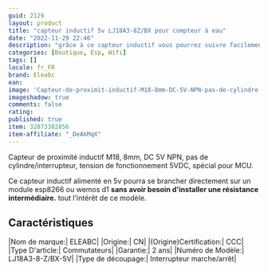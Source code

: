 ```yaml
---
guid: 2129
layout: product  
title: "capteur inductif 5v LJ18A3-8Z/BX pour compteur à eau"
date: "2022-11-29 22:46"
description: "grâce à ce capteur inductif vous pourrez suivre facilement vos consommations d'eau sur votre assistant domotique préféré"
categories: [Boutique, Esp, Wifi]
tags: []
locale: fr_FR
brand: Eleabc
ean: 
image: 'Capteur-de-proximit-inductif-M18-8mm-DC-5V-NPN-pas-de-cylindre-interrupteur-tension-de-fonctionnement.jpg'
imageshadow: true
comments: false
rating:  
published: true
item: 32873382856
item-affiliate: "_DeAkMqX"
---
```


Capteur de proximité inductif M18, 8mm, DC 5V NPN, pas de cylindre/interrupteur, tension de fonctionnement 5VDC, spécial pour MCU.

Ce capteur inductif alimenté en 5v pourra se brancher directement sur un module esp8266 ou wemos d1 **sans avoir besoin d'installer une résistance intermédiaire.** tout l'intérêt de ce modèle.

## Caractéristiques

|Nom de marque:| ELEABC|
|Origine:| CN| 
|(Origine)Certification:| CCC|
|Type D'article:| Commutateurs|
|Garantie:| 2 ans|
|Numéro de Modèle:| LJ18A3-8-Z/BX-5V|
|Type de découpage:| Interrupteur marche/arrêt|
